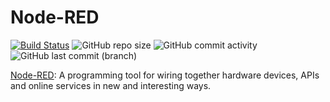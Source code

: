# Node-RED

[![Build Status](https://drone.theautomation.nl/api/badges/theautomation/prd-node-red/status.svg)](https://drone.theautomation.nl/theautomation/prd-node-red)
![GitHub repo size](https://img.shields.io/github/repo-size/coen17st/prd-node-red?logo=Github)
![GitHub commit activity](https://img.shields.io/github/commit-activity/y/coen17st/prd-node-red?logo=github)
![GitHub last commit (branch)](https://img.shields.io/github/last-commit/coen17st/prd-node-red/main?logo=github)

[Node-RED](https://nodered.org/): A programming tool for wiring together hardware devices, APIs and online services in new and interesting ways.
